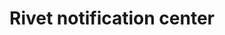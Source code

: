 ---
title: Rivet notification center
description: Stay up to date with news about features, releases and other updates about Rivet.
---